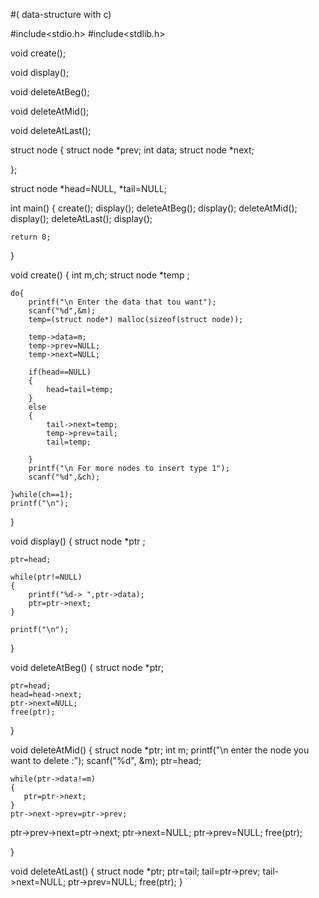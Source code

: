 #( data-structure with c)


#include<stdio.h>
#include<stdlib.h>

void create();

void display();

void deleteAtBeg();

void deleteAtMid();

void deleteAtLast();

 struct node 
{
	struct node *prev;
	int data;
	struct node *next;
	
};

struct node *head=NULL, *tail=NULL;

int main()
{
	create();
	display();
    deleteAtBeg();
    display();
   deleteAtMid();
    display();
    deleteAtLast();
    display();
    
	return 0;
}

void create()
{
	int m,ch;
	struct node *temp ;
	
	do{
		printf("\n Enter the data that tou want");
		scanf("%d",&m);
		temp=(struct node*) malloc(sizeof(struct node));
		
		temp->data=m;
		temp->prev=NULL;
		temp->next=NULL;
		
		if(head==NULL)
		{
			head=tail=temp;
		}
		else
		{
			tail->next=temp;
			temp->prev=tail;
			tail=temp;
		
		}
		printf("\n For more nodes to insert type 1");
		scanf("%d",&ch);
		
	}while(ch==1);
	printf("\n");
}

void display()
{
	struct node *ptr ;
	
	ptr=head;

	while(ptr!=NULL)
	{
		printf("%d-> ",ptr->data);
		ptr=ptr->next;
	}
	
	printf("\n");
}

void deleteAtBeg()
{
	struct node *ptr;
	

	ptr=head;
	head=head->next;
	ptr->next=NULL;
	free(ptr);

} 

void deleteAtMid()
{
	struct node *ptr;
	int m;
	printf("\n enter the node you want to delete :");
	scanf("%d", &m);
	ptr=head;
	
	while(ptr->data!=m)
	{	
       ptr=ptr->next;   
    }
    ptr->next->prev=ptr->prev;
   ptr->prev->next=ptr->next;
   ptr->next=NULL;
   ptr->prev=NULL;
   free(ptr);
    
   
}

void deleteAtLast()
	{
		struct node *ptr;
       ptr=tail;
       tail=ptr->prev;
       tail->next=NULL;
       ptr->prev=NULL;
       free(ptr);
    }
 
	

	
